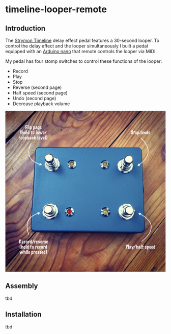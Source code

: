 # timeline-looper-remote

## Introduction

The [Strymon Timeline](https://www.strymon.net/product/timeline/) delay effect pedal features a 30-second looper.
To control the delay effect and the looper simultaneously I built a pedal equipped with an [Arduino nano](https://store.arduino.cc/usa/arduino-nano) that remote controls the looper via MIDI.

My pedal has four stomp switches to control these functions of the looper:
* Record
* Play
* Stop
* Reverse (second page)
* Half speed (second page)
* Undo (second page)
* Decrease playback volume

![alt text](img/functions.png "Functions")

## Assembly

tbd

## Installation

tbd
